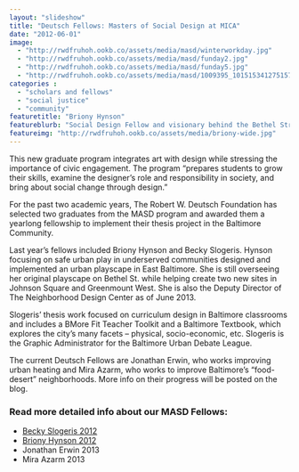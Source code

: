 ```yaml
---
layout: "slideshow"
title: "Deutsch Fellows: Masters of Social Design at MICA"
date: "2012-06-01"
image: 
  - "http://rwdfruhoh.ookb.co/assets/media/masd/winterworkday.jpg"
  - "http://rwdfruhoh.ookb.co/assets/media/masd/funday2.jpg"
  - "http://rwdfruhoh.ookb.co/assets/media/masd/funday5.jpg"
  - "http://rwdfruhoh.ookb.co/assets/media/masd/1009395_10151534127515787_407399027_o-1.jpg"
categories :
  - "scholars and fellows"
  - "social justice"
  - "community"  
featuretitle: "Briony Hynson"
featureblurb: "Social Design Fellow and visionary behind the Bethel Street Playscape."
featureimg: "http://rwdfruhoh.ookb.co/assets/media/briony-wide.jpg"
---
```


This new graduate program integrates art with design while stressing the importance of civic engagement. The program “prepares students to grow their skills, examine the designer’s role and responsibility in society, and bring about social change through design.” 

For the past two academic years, The Robert W. Deutsch Foundation has selected two graduates from the MASD program and awarded them a yearlong fellowship to implement their thesis project in the Baltimore Community. 

Last year’s fellows included Briony Hynson and Becky Slogeris. Hynson focusing on safe urban play in underserved communities designed and implemented an urban playscape in East Baltimore. She is still overseeing her original playscape on Bethel St. while helping create two new sites in Johnson Square and Greenmount West. She is also the Deputy Director of The Neighborhood Design Center as of June 2013. 

Slogeris’ thesis work focused on curriculum design in Baltimore classrooms and includes a BMore Fit Teacher Toolkit and a Baltimore Textbook, which explores the city’s many facets – physical, socio-economic, etc. Slogeris is the Graphic Administrator for the Baltimore Urban Debate League. 

The current Deutsch Fellows are Jonathan Erwin, who works improving urban heating and Mira Azarm, who works to improve Baltimore’s “food-desert” neighborhoods. More info on their progress will be posted on the blog.

### Read more detailed info about our MASD Fellows:
- [Becky Slogeris 2012](http://rwdfblog.com/2013/05/31/designing-a-better-baltimore/)
- [Briony Hynson 2012](http://rwdfblog.com/2013/04/30/revitalizing-baltimore-one-playground-at-a-time/)
- Jonathan Erwin 2013
- Mira Azarm 2013


